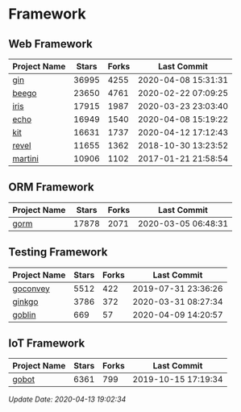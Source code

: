# Framework

## Web Framework

| Project Name | Stars | Forks | Last Commit |
| ------------ | ----- | ----- | ----------- |
| [gin](https://github.com/gin-gonic/gin) | 36995 | 4255 | 2020-04-08 15:31:31 |
| [beego](https://github.com/astaxie/beego) | 23650 | 4761 | 2020-02-22 07:09:25 |
| [iris](https://github.com/kataras/iris) | 17915 | 1987 | 2020-03-23 23:03:40 |
| [echo](https://github.com/labstack/echo) | 16949 | 1540 | 2020-04-08 15:19:22 |
| [kit](https://github.com/go-kit/kit) | 16631 | 1737 | 2020-04-12 17:12:43 |
| [revel](https://github.com/revel/revel) | 11655 | 1362 | 2018-10-30 13:23:52 |
| [martini](https://github.com/go-martini/martini) | 10906 | 1102 | 2017-01-21 21:58:54 |

## ORM Framework

| Project Name | Stars | Forks | Last Commit |
| ------------ | ----- | ----- | ----------- |
| [gorm](https://github.com/jinzhu/gorm) | 17878 | 2071 | 2020-03-05 06:48:31 |

## Testing Framework

| Project Name | Stars | Forks | Last Commit |
| ------------ | ----- | ----- | ----------- |
| [goconvey](https://github.com/smartystreets/goconvey) | 5512 | 422 | 2019-07-31 23:36:26 |
| [ginkgo](https://github.com/onsi/ginkgo) | 3786 | 372 | 2020-03-31 08:27:34 |
| [goblin](https://github.com/franela/goblin) | 669 | 57 | 2020-04-09 14:20:57 |

## IoT Framework

| Project Name | Stars | Forks | Last Commit |
| ------------ | ----- | ----- | ----------- |
| [gobot](https://github.com/hybridgroup/gobot) | 6361 | 799 | 2019-10-15 17:19:34 |

*Update Date: 2020-04-13 19:02:34*